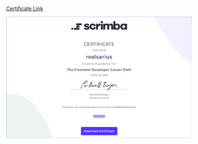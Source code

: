 [Certificate Link](https://scrimba.com/certificate/u95gD6hZ/gfrontend)

![certificate image](https://raw.githubusercontent.com/realsarius/certificates/main/Scrimba/Frontend%20Career%20Path/scrimba-frontend-developer-career-path.png)
